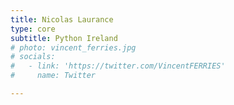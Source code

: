 ```yaml
---
title: Nicolas Laurance
type: core
subtitle: Python Ireland
# photo: vincent_ferries.jpg
# socials:
#   - link: 'https://twitter.com/VincentFERRIES'
#     name: Twitter

---
```


